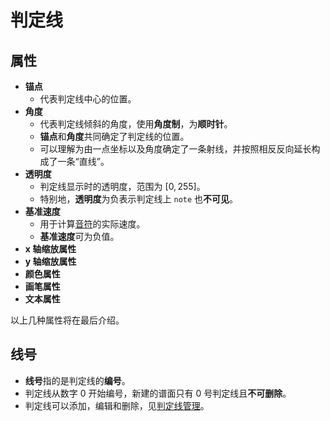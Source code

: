 # 判定线

## 属性

<!--TODO: 此处应有图片-->

- **锚点**
  - 代表判定线中心的位置。
- **角度**
  - 代表判定线倾斜的角度，使用**角度制**，为**顺时针**。
  - **锚点**和**角度**共同确定了判定线的位置。
  - 可以理解为由一点坐标以及角度确定了一条射线，并按照相反反向延长构成了一条“直线”。<!--TODO: 此处应有图片-->
- **透明度**
  - 判定线显示时的透明度，范围为 $[0,255]$。
  - 特别地，**透明度**为负表示判定线上 `note` 也**不可见**。
- **基准速度**
  - 用于计算[音符](note.md)的实际速度。
  - **基准速度**可为负值。
- **x 轴缩放属性**
- **y 轴缩放属性**
- **颜色属性**
- **画笔属性**
- **文本属性**

以上几种属性将在最后介绍。<!--TODO: 待补充-->

## 线号

- **线号**指的是判定线的**编号**。
- 判定线从数字 $0$ 开始编号，新建的谱面只有 $0$ 号判定线且**不可删除**。
- 判定线可以添加，编辑和删除，见[判定线管理](manual/edit/line-manage.md)。
